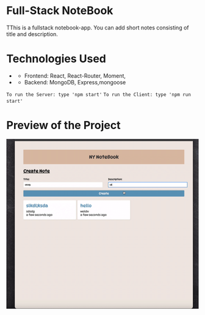 # Full-Stack NoteBook

<p>TThis is a fullstack notebook-app. You can add short notes consisting of title and description.</p>

# Technologies Used

- - Frontend: React, React-Router, Moment,
- - Backend: MongoDB, Express,mongoose

`To run the Server: type 'npm start'`
`To run the Client: type 'npm run start'`

# Preview of the Project

![](notebook.gif)

